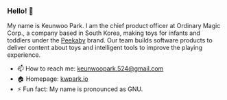### Hello! 👋

My name is Keunwoo Park. I am the chief product officer at Ordinary Magic Corp., a company based in South Korea, making toys for infants and toddlers under the [Peekaby](https://peekaby.com) brand. Our team builds software products to deliver content about toys and intelligent tools to improve the playing experience.

- 📫 How to reach me: keunwoopark.524@gmail.com
- 🏠 Homepage: [kwpark.io](http://kwpark.io)
- ⚡ Fun fact: My name is pronounced as GNU.

<!--
**KeunwooPark/KeunwooPark** is a ✨ _special_ ✨ repository because its `README.md` (this file) appears on your GitHub profile.

Here are some ideas to get you started:

- 🔭 I’m currently working on ...
- 🌱 I’m currently learning ...
- 👯 I’m looking to collaborate on ...
- 🤔 I’m looking for help with ...
- 💬 Ask me about ...
- 📫 How to reach me: ...
- 😄 Pronouns: ...
- ⚡ Fun fact: ...
-->
